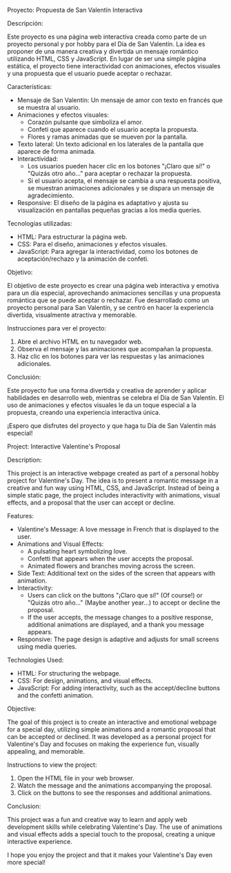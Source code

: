 Proyecto: Propuesta de San Valentín Interactiva

Descripción:

Este proyecto es una página web interactiva creada como parte de un proyecto personal y por hobby para el Día de San Valentín. La idea es proponer de una manera creativa y divertida un mensaje romántico utilizando HTML, CSS y JavaScript. En lugar de ser una simple página estática, el proyecto tiene interactividad con animaciones, efectos visuales y una propuesta que el usuario puede aceptar o rechazar.

Características:

- Mensaje de San Valentín: Un mensaje de amor con texto en francés que se muestra al usuario.
- Animaciones y efectos visuales:
  - Corazón pulsante que simboliza el amor.
  - Confeti que aparece cuando el usuario acepta la propuesta.
  - Flores y ramas animadas que se mueven por la pantalla.
- Texto lateral: Un texto adicional en los laterales de la pantalla que aparece de forma animada.
- Interactividad:
  - Los usuarios pueden hacer clic en los botones "¡Claro que sí!" o "Quizás otro año..." para aceptar o rechazar la propuesta.
  - Si el usuario acepta, el mensaje se cambia a una respuesta positiva, se muestran animaciones adicionales y se dispara un mensaje de agradecimiento.
- Responsive: El diseño de la página es adaptativo y ajusta su visualización en pantallas pequeñas gracias a los media queries.

Tecnologías utilizadas:

- HTML: Para estructurar la página web.
- CSS: Para el diseño, animaciones y efectos visuales.
- JavaScript: Para agregar la interactividad, como los botones de aceptación/rechazo y la animación de confeti.

Objetivo:

El objetivo de este proyecto es crear una página web interactiva y emotiva para un día especial, aprovechando animaciones sencillas y una propuesta romántica que se puede aceptar o rechazar. Fue desarrollado como un proyecto personal para San Valentín, y se centró en hacer la experiencia divertida, visualmente atractiva y memorable.

Instrucciones para ver el proyecto:

1. Abre el archivo HTML en tu navegador web.
2. Observa el mensaje y las animaciones que acompañan la propuesta.
3. Haz clic en los botones para ver las respuestas y las animaciones adicionales.

Conclusión:

Este proyecto fue una forma divertida y creativa de aprender y aplicar habilidades en desarrollo web, mientras se celebra el Día de San Valentín. El uso de animaciones y efectos visuales le da un toque especial a la propuesta, creando una experiencia interactiva única.

¡Espero que disfrutes del proyecto y que haga tu Día de San Valentín más especial!

Project: Interactive Valentine's Proposal

Description:

This project is an interactive webpage created as part of a personal hobby project for Valentine's Day. The idea is to present a romantic message in a creative and fun way using HTML, CSS, and JavaScript. Instead of being a simple static page, the project includes interactivity with animations, visual effects, and a proposal that the user can accept or decline.

Features:

- Valentine's Message: A love message in French that is displayed to the user.
- Animations and Visual Effects:
  - A pulsating heart symbolizing love.
  - Confetti that appears when the user accepts the proposal.
  - Animated flowers and branches moving across the screen.
- Side Text: Additional text on the sides of the screen that appears with animation.
- Interactivity:
  - Users can click on the buttons "¡Claro que sí!" (Of course!) or "Quizás otro año..." (Maybe another year...) to accept or decline the proposal.
  - If the user accepts, the message changes to a positive response, additional animations are displayed, and a thank you message appears.
- Responsive: The page design is adaptive and adjusts for small screens using media queries.

Technologies Used:

- HTML: For structuring the webpage.
- CSS: For design, animations, and visual effects.
- JavaScript: For adding interactivity, such as the accept/decline buttons and the confetti animation.

Objective:

The goal of this project is to create an interactive and emotional webpage for a special day, utilizing simple animations and a romantic proposal that can be accepted or declined. It was developed as a personal project for Valentine's Day and focuses on making the experience fun, visually appealing, and memorable.

Instructions to view the project:

1. Open the HTML file in your web browser.
2. Watch the message and the animations accompanying the proposal.
3. Click on the buttons to see the responses and additional animations.

Conclusion:

This project was a fun and creative way to learn and apply web development skills while celebrating Valentine's Day. The use of animations and visual effects adds a special touch to the proposal, creating a unique interactive experience.

I hope you enjoy the project and that it makes your Valentine's Day even more special!
